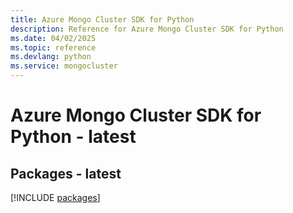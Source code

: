 ```yaml
---
title: Azure Mongo Cluster SDK for Python
description: Reference for Azure Mongo Cluster SDK for Python
ms.date: 04/02/2025
ms.topic: reference
ms.devlang: python
ms.service: mongocluster
---
```

# Azure Mongo Cluster SDK for Python - latest
## Packages - latest
[!INCLUDE [packages](mongo-cluster-index.md)]